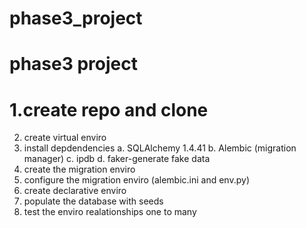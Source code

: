 # phase3_project

# phase3 project

# 1.create repo and clone

2. create virtual enviro
3. install depdendencies
   a. SQLAlchemy 1.4.41
   b. Alembic (migration manager)
   c. ipdb
   d. faker-generate fake data
4. create the migration enviro
5. configure the migration enviro (alembic.ini and env.py)
6. create declarative enviro
7. populate the database with seeds
8. test the enviro realationships one to many

